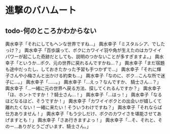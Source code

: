 
# 進撃のバハムート 

## todo-何のところかわからない
輿水幸子「それにしてもヘンな世界ですね…」
輿水幸子「ミスタルシア、でしたっけ？」
輿水幸子「百歩譲って、ボクにカワイイ羽や角が生えたのはカワイイパワーが起こした奇跡だとしても、説明のつかないことが多すぎますよ。」
輿水幸子「というか…ポク、元の世界に戻れるんですかね…？」
輿水幸子「まだ宿題も途中だったし、しておきたかった予習も手つかずで…」
輿水幸子「それに輝子さんや小梅さんと出かける約束も…」
輿水幸子「なのに、ボク…こんな所で迷子に…。」
輿水幸子「……。」
輿水幸子「…えっ？なんですか、 騎士さん…？」
輿水幸子「…一緒に元の世界へ戻る方法、探してくれるんですか？」
輿水幸子「ほ、ホントですか！？騎士さん…！」
輿水幸子「…はっ！」
輿水幸子「なるほどなるほど、そうですか！」
輿水幸子「カワイイボクとの出会いが嬉しくて離れたくない！一緒に来たい！そういうわけですね？」
輿水幸子「それならば仕方ありません！」
輿水幸子「もう少しだけ、ボクのカワイさを堪能させてあげますとも！」
輿水幸子「さあ行きますよっ！」
輿水幸子「…そ、それと、そのー…ありがとうございます、騎士さん。」

